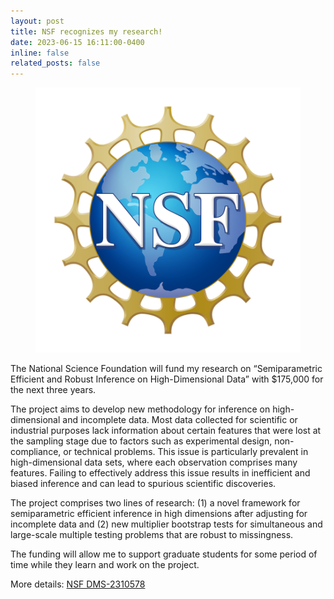 ```yaml
---
layout: post
title: NSF recognizes my research!
date: 2023-06-15 16:11:00-0400
inline: false
related_posts: false
---
```

   <div class="news-post float-right">
                    <figure>
                        <picture>
                            <source class="responsive-img-srcset" media="(max-width: 480px)" srcset="/assets/img/NSF_Official_logo_High_Res_1200ppi-copy-480.webp">
                            </source>
                            <source class="responsive-img-srcset" media="(max-width: 800px)" srcset="/assets/img/NSF_Official_logo_High_Res_1200ppi-copy-800.webp">
                            </source>
                            <source class="responsive-img-srcset" media="(max-width: 1400px)" srcset="/assets/img/NSF_Official_logo_High_Res_1200ppi-copy-1400.webp">
                            </source>
                            <img src="/assets/img/NSF_Official_logo_High_Res_1200ppi-copy.png" class="img-fluid z-depth-1 rounded" width="auto" height="auto" alt="NSF_Official_logo_High_Res_1200ppi-copy.png" onerror="this.onerror=null; $('.responsive-img-srcset').remove();">
                        </picture>
                    </figure>
                </div>
                <div class="clearfix">
                    <p>
                    The National Science Foundation will fund my research on “Semiparametric Efficient and Robust Inference on High-Dimensional Data” with $175,000 for the next three years.
                    </p>
                    <p>
                    The project aims to develop new methodology for inference on high-dimensional and incomplete data. Most data collected for scientific or industrial purposes lack information                      about certain features that were lost at the sampling stage due to factors such as experimental design, non-compliance, or technical problems. This issue is particularly                          prevalent in high-dimensional data sets, where each observation comprises many features. Failing to effectively address this issue results in inefficient and biased inference                     and can lead to spurious scientific discoveries.
                    </p>
                    <p>
                    The project comprises two lines of research: (1) a novel framework for semiparametric efficient inference in high dimensions after adjusting for incomplete data and (2) new                       multiplier bootstrap tests for simultaneous and large-scale multiple testing problems that are robust to missingness.
                    </p>
                    <p>               
                    The funding will allow me to support graduate students for some period of time while they learn and work on the project.
                    </p>
                    <p>
                    More details: <a href="https://www.nsf.gov/awardsearch/showAward?AWD_ID=2310578&HistoricalAwards=false">NSF DMS-2310578</a>
                    </p>
                </div>

